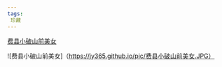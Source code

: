 ```yaml
---
tags:
 珍藏
---
```

[费县小破山前美女](https://v.douyin.com/iMJtU1WB/)

![费县小破山前美女]（https://jy365.github.io/pic/费县小破山前美女.JPG）

